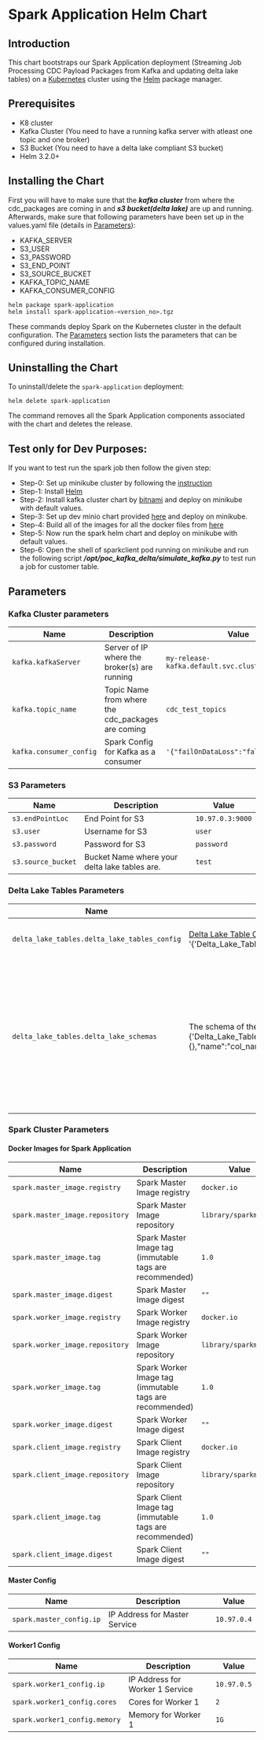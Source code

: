 <!--- app-name: Apache Kafka -->

# Spark Application Helm Chart

## Introduction

This chart bootstraps our Spark Application deployment (Streaming Job Processing CDC Payload Packages from Kafka and updating delta lake tables) on a [Kubernetes](https://kubernetes.io) cluster using the [Helm](https://helm.sh) package manager.

## Prerequisites

- K8 cluster
- Kafka Cluster (You need to have a running kafka server with atleast one topic and one broker)
- S3 Bucket (You need to have a delta lake compliant S3 bucket)
- Helm 3.2.0+

## Installing the Chart

First you will have to make sure that the ***kafka cluster*** from where the cdc_packages are coming in and ***s3 bucket(delta lake)*** are up and running. 
Afterwards, make sure that following parameters have been set up in the values.yaml file (details in [Parameters](#parameters)):

  - KAFKA_SERVER
  - S3_USER
  - S3_PASSWORD
  - S3_END_POINT
  - S3_SOURCE_BUCKET
  - KAFKA_TOPIC_NAME
  - KAFKA_CONSUMER_CONFIG


```console
helm package spark-application
helm install spark-application-<version_no>.tgz
```

These commands deploy Spark on the Kubernetes cluster in the default configuration. The [Parameters](#parameters) section lists the parameters that can be configured during installation.


## Uninstalling the Chart

To uninstall/delete the `spark-application` deployment:

```console
helm delete spark-application
```
The command removes all the Spark Application components associated with the chart and deletes the release.


## Test only for Dev Purposes:

If you want to test run the spark job then follow the given step:

- Step-0: Set up minikube cluster by following the [instruction](https://minikube.sigs.k8s.io/docs/start/)
- Step-1: Install [Helm](https://helm.sh/docs/intro/install/)  
- Step-2: Install kafka cluster chart by [bitnami](https://github.com/bitnami/charts/tree/main/bitnami/kafka) and deploy on minikube with default values.
- Step-3: Set up dev minio chart provided [here](https://github.com/keenborder786/poc_kafka_delta/tree/main/minio) and deploy on minikube.
- Step-4: Build all of the images for all the docker files from [here](https://github.com/keenborder786/poc_kafka_delta/tree/main)
- Step-5: Now run the spark helm chart and deploy on minikube with default values.
- Step-6: Open the shell of sparkclient pod running on minikube and run the following script ***/opt/poc_kafka_delta/simulate_kafka.py*** to test run a job for customer table.

## Parameters

### Kafka Cluster parameters

| Name                      | Description                                       | Value                                              |
| ------------------------- | -----------------------------------------------   | -------------------------------------------------  |
| `kafka.kafkaServer`       | Server of IP where the broker(s) are running      | `my-release-kafka.default.svc.cluster.local:9092`  |
| `kafka.topic_name`        | Topic Name from where the cdc_packages are coming | `cdc_test_topics`                                  |
| `kafka.consumer_config`   | Spark Config for Kafka as a consumer              | `'{"failOnDataLoss":"false"}'`                     |


### S3 Parameters

| Name                     | Description                                                                             | Value           |
| ------------------------ | --------------------------------------------------------------------------------------- | --------------- |
| `s3.endPointLoc`         | End Point for S3                                                                        | `10.97.0.3:9000`|
| `s3.user`                | Username for S3                                                                         | `user`          |
| `s3.password`            | Password for S3                                                                         | `password`      |
| `s3.source_bucket`       | Bucket Name where your delta lake tables are.                                           | `test`          |


### Delta Lake Tables Parameters

| Name                                       | Description                                                                             | Value           |
| -------------------------------------------| --------------------------------------------------------------------------------------- | -------------------------------------------------------------------------------------------------------------------------------------------------------- |
| `delta_lake_tables.delta_lake_tables_config`  | [Delta Lake Table Config](https://docs.delta.io/latest/table-properties.html). You need to povide the configuration in form json where '{'Delta_Lake_Tables':{'Table_1':{table-property:value}}}'.                                                                         |`{"Delta_Lake_Tables": {"DimCustomer": {"delta.appendOnly": "false","delta.enableChangeDataFeed": "true","delta.deletedFileRetentionDuration": "interval 7 days"}}}`|  
| `delta_lake_tables.delta_lake_schemas`       | The schema of the tables in delta lake. Should be provided in the following format: {'Delta_Lake_Tables':{'Table_1':{fields:[{"metadata":{},"name":"col_name","nullable":true/false,"type":"string"/"integer"/"timestamp"/"float"}]}}}                                           |`{"Delta_Lake_Tables": {"DimCustomer": {"fields": [{"metadata": {},"name": "id","nullable": true,"type": "string"}, {"metadata": {},"name": "status","nullable": true,"type": "string"}, {"metadata": {},"name": "status_metadata","nullable": true,"type": "string"}, {"metadata": {},"name": "creator","nullable": true,"type": "string"}, {"metadata": {},"name": "created","nullable": true,"type": "timestamp"}, {"metadata": {},"name": "creator_type","nullable": true,"type": "string"}, {"metadata": {},"name": "updater","nullable": true,"type": "string"}, {"metadata": {},"name": "updated","nullable": true,"type": "timestamp"}, {"metadata": {},"name": "updater_type","nullable": true,"type": "string"}]}}}`|

### Spark Cluster Parameters


#### Docker Images for Spark Application

| Name                            | Description                                                    | Value                |
| ------------------------        | -----------------------------------                            | ---------------      |
| `spark.master_image.registry`    | Spark Master Image registry                                    | `docker.io`          |
| `spark.master_image.repository`  | Spark Master Image repository                                  | `library/sparkmaster`|
| `spark.master_image.tag`         | Spark Master Image tag (immutable tags are recommended)        | `1.0`                |
| `spark.master_image.digest`      | Spark Master Image digest                                      | `""`                 |
| `spark.worker_image.registry`    | Spark Worker Image registry                                    | `docker.io`          |
| `spark.worker_image.repository`  | Spark Worker Image repository                                  | `library/sparkmaster`|
| `spark.worker_image.tag`         | Spark Worker Image tag (immutable tags are recommended)        | `1.0`                |
| `spark.worker_image.digest`      | Spark Worker Image digest                                      | `""`                 |
| `spark.client_image.registry`    | Spark Client Image registry                                    | `docker.io`          |
| `spark.client_image.repository`  | Spark Client Image repository                                  | `library/sparkmaster`|
| `spark.client_image.tag`         | Spark Client Image tag (immutable tags are recommended)        | `1.0`                |
| `spark.client_image.digest`      | Spark Client Image digest                                      | `""`                 |

#### Master Config
| Name                            | Description                                                    | Value                |
| ------------------------        | -----------------------------------                            | -------------------- |
| `spark.master_config.ip`         | IP Address for Master Service                                  | `10.97.0.4`          |

#### Worker1 Config
| Name                             | Description                                                    | Value                |
| ------------------------         | -----------------------------------                            | -------------------- |
| `spark.worker1_config.ip`         | IP Address for Worker 1 Service                                | `10.97.0.5`          |
| `spark.worker1_config.cores`      | Cores for Worker 1                                             | `2`                  |
| `spark.worker1_config.memory`     | Memory for Worker 1                                            | `1G`                 |


